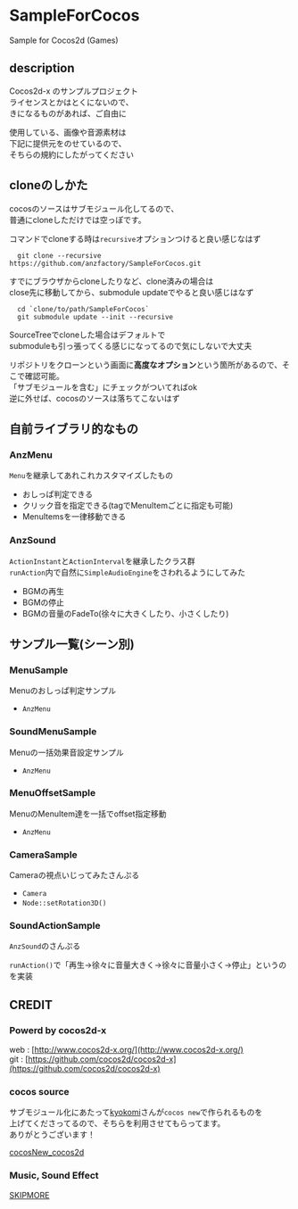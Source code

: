 # SampleForCocos

Sample for Cocos2d (Games)

## description

Cocos2d-x のサンプルプロジェクト  
ライセンスとかはとくにないので、  
きになるものがあれば、ご自由に

使用している、画像や音源素材は  
下記に提供元をのせているので、  
そちらの規約にしたがってください

## cloneのしかた

cocosのソースはサブモジュール化してるので、  
普通にcloneしただけでは空っぽです。

コマンドでcloneする時は`recursive`オプションつけると良い感じなはず

```
  git clone --recursive https://github.com/anzfactory/SampleForCocos.git
```

すでにブラウザからcloneしたりなど、clone済みの場合は  
close先に移動してから、submodule updateでやると良い感じはなず

```
  cd `clone/to/path/SampleForCocos`
  git submodule update --init --recursive
```

SourceTreeでcloneした場合はデフォルトで  
submoduleも引っ張ってくる感じになってるので気にしないで大丈夫  

リポジトリをクローンという画面に**高度なオプション**という箇所があるので、そこで確認可能。  
「サブモジュールを含む」にチェックがついてればok  
逆に外せば、cocosのソースは落ちてこないはず

## 自前ライブラリ的なもの

### AnzMenu

`Menu`を継承してあれこれカスタマイズしたもの

* おしっぱ判定できる
* クリック音を指定できる(tagでMenuItemごとに指定も可能)
* MenuItemsを一律移動できる

### AnzSound

`ActionInstant`と`ActionInterval`を継承したクラス群  
`runAction`内で自然に`SimpleAudioEngine`をさわれるようにしてみた

* BGMの再生
* BGMの停止
* BGMの音量のFadeTo(徐々に大きくしたり、小さくしたり)


## サンプル一覧(シーン別)

### MenuSample

Menuのおしっぱ判定サンプル  

* `AnzMenu`

### SoundMenuSample

Menuの一括効果音設定サンプル

* `AnzMenu`

### MenuOffsetSample

MenuのMenuItem達を一括でoffset指定移動  

* `AnzMenu`

### CameraSample

Cameraの視点いじってみたさんぷる

* `Camera`
* `Node::setRotation3D()`

### SoundActionSample

`AnzSound`のさんぷる  

`runAction()`で「再生→徐々に音量大きく→徐々に音量小さく→停止」というのを実装


## CREDIT

### Powerd by cocos2d-x  
web : [http://www.cocos2d-x.org/](http://www.cocos2d-x.org/)  
git : [https://github.com/cocos2d/cocos2d-x](https://github.com/cocos2d/cocos2d-x)

### cocos source 
サブモジュール化にあたって[kyokomi](https://github.com/kyokomi)さんが`cocos new`で作られるものを  
上げてくださってるので、そちらを利用させてもらってます。  
ありがとうございます！

[cocosNew_cocos2d](https://github.com/kyokomi/cocosNew_cocos2d)

### Music, Sound Effect

[SKIPMORE](http://www.skipmore.com/)
